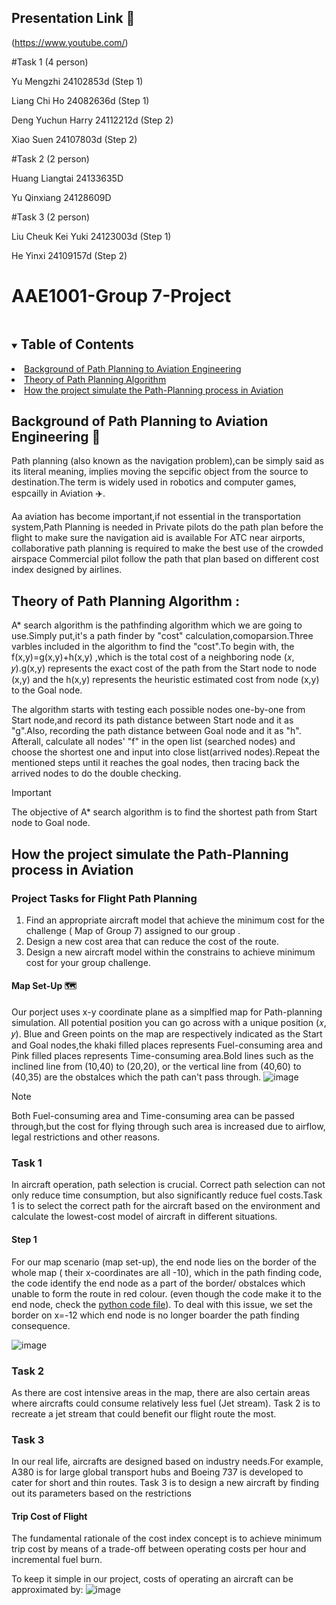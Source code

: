 ## Presentation Link :link:
(https://www.youtube.com/)

#Task 1 (4 person)

 Yu Mengzhi 24102853d (Step 1)

Liang Chi Ho 24082636d (Step 1)
                            
Deng Yuchun Harry 24112212d (Step 2)

Xiao Suen 24107803d  (Step 2)

#Task 2 (2 person)

Huang Liangtai 24133635D

Yu Qinxiang 24128609D


#Task 3 (2 person)

Liu Cheuk Kei Yuki 24123003d (Step 1)

He Yinxi 24109157d (Step 2)


# AAE1001-Group 7-Project

<!-- TABLE OF CONTENTS -->
<details open="open">
  <summary><h2 style="display: inline-block">Table of Contents</h2></summary>
    <li><a href="##Background-of-Path-Planning-to-Aviation-Engineering">Background of Path Planning to Aviation Engineering</a></li>
    <li><a href="##Theory-of-Path-Planning-Algorithm">Theory of Path Planning Algorithm</a></li>
    <li><a href="##How the project simulate the Path-Planning process in Aviation">How the project simulate the Path-Planning process in Aviation</a></li>
  </ol>
</details>

## Background of Path Planning to Aviation Engineering :flight_departure:	
Path planning (also known as the navigation problem),can be simply said as its literal meaning, implies
moving the sepcific object from the source to destination.The term is
widely used in robotics and computer games, espcailly in Aviation :airplane:.

Aa aviation has become important,if not essential in the transportation system,Path Planning is needed in 
Private pilots do the path plan before the flight to make sure the
navigation aid is available
For ATC near airports, collaborative path planning is required to make
the best use of the crowded airspace
Commercial pilot follow the path that plan based on different cost index
designed by airlines.


## Theory of Path Planning Algorithm :
A* search algorithm is the pathfinding algorithm which we are going to use.Simply put,it's a path finder by "cost" calculation,comoparsion.Three varbles included in the algorithm to find the "cost".To begin with, the f(x,y)=g(x,y)+h(x,y) ,which is the total cost of a neighboring node (𝑥, 𝑦).g(x,y) represents the exact cost of the path from the Start node to node (x,y) and the h(x,y) represents the
heuristic estimated cost from node (x,y) to the Goal node.

The algorithm starts with testing each possible nodes one-by-one from Start node,and record its path distance between Start node and it as "g".Also, recording the path distance between Goal node and it as "h". Afterall, calculate all nodes' "f" in the open list (searched nodes) and choose the shortest one and input into close list(arrived nodes).Repeat the mentioned steps until it reaches the goal nodes, then tracing back the arrived nodes to do the double checking.

> [!IMPORTANT]
> The objective of A* search algorithm is to find the shortest path from Start node to Goal node.
## How the project simulate the Path-Planning process in Aviation
### Project Tasks for Flight Path Planning
1. Find an appropriate aircraft model that achieve the minimum cost for
the challenge ( Map of Group 7) assigned to our group .
2. Design a new cost area that can reduce the cost of the route.
3. Design a new aircraft model within the constrains to achieve
minimum cost for your group challenge.

#### Map Set-Up  🗺️
Our porject uses x-y coordinate plane as a simplfied map for Path-planning simulation. All potential position you can go across with a unique
position (𝑥, 𝑦). Blue and Green points on the map are respectively indicated as the Start and Goal nodes,the khaki filled places represents Fuel-consuming area and Pink filled places represents Time-consuming area.Bold lines such as the inclined line from (10,40) to (20,20), or the vertical line from (40,60) to (40,35) are the obstalces which the path can't pass through.
![image](https://github.com/ox-x/AAE100_Group7_project/blob/main/GROUP%207%20MAP.png "GROUP 7 MAP")

> [!NOTE]
> Both  Fuel-consuming area and Time-consuming area can be passed through,but the cost for flying
through such area is increased due to airflow, legal restrictions and other reasons.
### Task 1
In aircraft operation, path selection is crucial. Correct path selection can not only reduce time consumption, but also significantly reduce fuel costs.Task 1 is to select the correct path for the aircraft based on the environment and calculate the lowest-cost model of aircraft in different situations.
#### Step 1
For our map scenario (map set-up), the end node lies on the border of the whole map ( their x-coordinates are all -10), which in the path finding code, the code identify the end node as a part of the border/ obstalces which unable to form the route in red colour. (even though the code make it to the end node, check the [python code file](https://github.com/ox-x/AAE100_Group7_project/blob/main/task1%20step1%20oringin.py)). To deal with this issue, we set the border on x=-12 which end node is no longer boarder the path finding consequence.

![image](https://github.com/ox-x/AAE100_Group7_project/blob/main/PATH%20FINDING.gif )
### Task 2
As there are cost intensive areas in the map, there are also certain areas where aircrafts
could consume relatively less fuel (Jet stream). Task 2 is to recreate a jet stream that could benefit our flight route the most.
### Task 3
In our real life, aircrafts are designed based on industry needs.For example, A380 is for large global transport hubs and Boeing 737 is developed to cater for short and thin routes. Task 3 is to design a new aircraft by finding out its
parameters based on the restrictions
#### Trip Cost of Flight
The fundamental rationale of the cost index concept is to achieve
minimum trip cost by means of a trade-off between operating costs
per hour and incremental fuel burn.

To keep it simple in our project, costs of operating an aircraft can be approximated by:
![image](https://github.com/ox-x/AAE100_Group7_project/blob/main/Cost%20Formula.png "Cost Formula")
